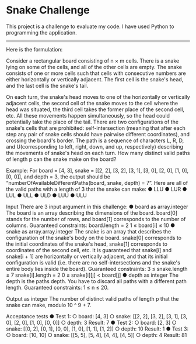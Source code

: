 Snake Challenge
========================

This project is a challenge to evaluate my code.
I have used Python to programming the application.

---------------

Here is the formulation:

Consider a rectangular board consisting of n × m cells. There is a snake lying on some of the cells, and all of the other cells are empty. The snake consists of one or more cells such that cells with consecutive numbers are either horizontally or vertically adjacent. The first cell is the snake's head, and the last cell is the snake's tail.

On each turn, the snake's head moves to one of the horizontally or vertically adjacent cells, the second cell of the snake moves to the cell where the head was situated, the third cell takes the former place of the second cell, etc. All these movements happen simultaneously, so the head could potentially take the place of the tail. There are two configurations of the snake's cells that are prohibited: self-intersection (meaning that after each step any pair of snake cells should have pairwise different coordinates), and crossing the board's border. The path is a sequence of characters L, R, D, and U(corresponding to left, right, down, and up, respectively) describing the movements of snake's head on each turn. How many distinct valid paths of length p can the snake make on the board?

Example:
For board = [4, 3], snake = [[2, 2], [3, 2], [3, 1], [3, 0], [2, 0], [1, 0], [0, 0]], and depth = 3, the output should be “numberOfAvailableDifferentPaths(board, snake, depth) = 7”.
Here are all of the valid paths with a length of 3 that the snake can make:
    ● LLU
    ● LUR
    ● LUL
    ● ULL
    ● ULD
    ● LUU
    ● ULU

Input
There are 3 input argument in this challenge:
    ● board​ as array.integer
    The board is an array describing the dimensions of the board. board[0] stands for the number of rows, and board[1] corresponds to the number of columns.
    Guaranteed constraints:
        board.length = 2
        1 ≤ board[i] ≤ 10
    ● snake​ as array.array.integer
    The snake is an array that describes the configuration of the snake's body on the board. snake[0] corresponds to the initial coordinates of the snake's head, snake[1] corresponds to coordinates of the second cell, etc. It is guaranteed that snake[i] and snake[i + 1] are horizontally or vertically adjacent, and that its initial configuration is valid (i.e. there are no self-intersections and the snake's entire body lies inside the board).
    Guaranteed constraints:
        3 ≤ snake.length ≤ 7
        snake[i].length = 2
        0 ≤ snake[i][j] < board[j]
    ● depth​ as integer
    The depth is the paths depth. You have to discard all paths with a different path length.
    Guaranteed constraints:
        1 ≤ n ≤ 20.

Output as integer
The number of distinct valid paths of length p that the snake can make, modulo 10 ^ 9 + 7.

Acceptance tests
    ● Test 1:
        ○ board: [4, 3]
        ○ snake: [[2, 2], [3, 2], [3, 1], [3, 0], [2, 0], [1, 0], [0, 0]]
        ○ depth: 3
    Result: 7
    ● Test 2:
        ○ board: [2, 3]
        ○ snake: [[0, 2], [0, 1], [0, 0], [1, 0], [1, 1], [1, 2]]
        ○ depth: 10
    Result: 1
    ● Test 3:
        ○ board: [10, 10]
        ○ snake: [[5, 5], [5, 4], [4, 4], [4, 5]]
        ○ depth: 4
    Result: 81